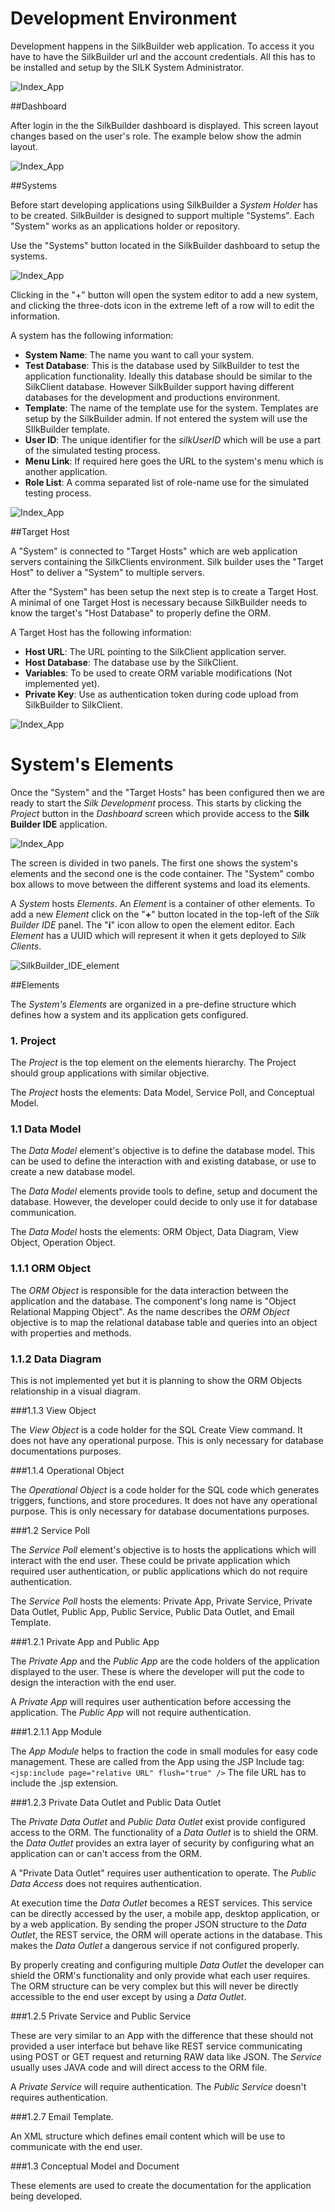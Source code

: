# Development Environment

Development happens in the SilkBuilder web application. To access it you have to have the SilkBuilder url and the account credentials. All this has to be installed and setup by the SILK System Administrator.

![Index_App](/Users/italo/Silk/GitHub/Documentation/SilkBuilder-Doc/docs/assets/SilkBuilder_login.png)

##Dashboard

After login in the the SilkBuilder dashboard is displayed. This screen layout changes based on the user's role. The example below show the admin layout.

![Index_App](/Users/italo/Silk/GitHub/Documentation/SilkBuilder-Doc/docs/assets/SilkBuilder_dashboard.png)

##Systems

Before start developing applications using SilkBuilder a *System Holder* has to be created. SilkBuilder is designed to support multiple "Systems". Each "System" works as an applications holder or repository. 

Use the "Systems" button located in the SilkBuilder dashboard to setup the systems.

![Index_App](/Users/italo/Silk/GitHub/Documentation/SilkBuilder-Doc/docs/assets/SilkBuilder_systems.png)

Clicking in the "+" button will open the system editor to add a new system, and clicking the three-dots icon in the extreme left of a row will to edit the information.

 A system has the following information:

* **System Name**: The name you want to call your system.
* **Test Database**: This is the database used by SilkBuilder to test the application functionality. Ideally this database should be similar to the SilkClient database. However SilkBuilder support having different databases for the development and productions environment.
* **Template**: The name of the template use for the system. Templates are setup by the SilkBuilder admin. If not entered the system will use the SIlkBuilder template.
* **User ID**: The unique identifier for the *silkUserID* which will be use a part of the simulated testing process.
* **Menu Link**: If required here goes the URL to the system's menu which is another application.
* **Role List**: A comma separated list of role-name use for the simulated testing process.

![Index_App](/Users/italo/Silk/GitHub/Documentation/SilkBuilder-Doc/docs/assets/SilkBuilder_Systems_edit.png)

##Target Host

A "System" is connected to "Target Hosts" which are web application servers containing the SilkClients environment. Silk builder uses the "Target Host" to deliver a "System" to multiple servers.

After the "System" has been setup the next step is to create a Target Host. A minimal of one Target Host is necessary because SilkBuilder needs to know the target's "Host Database" to properly define the ORM.

A Target Host has the following information:

* **Host URL**: The URL pointing to the SilkClient application server.
* **Host Database**: The database use by the SilkClient.
* **Variables**: To be used to create ORM variable modifications (Not implemented yet).
* **Private Key**: Use as authentication token during code upload from SilkBuilder to SilkClient.  

![Index_App](/Users/italo/Silk/GitHub/Documentation/SilkBuilder-Doc/docs/assets/SilkBuilder_Systems_target.png)

# System's Elements

Once the "System" and the "Target Hosts" has been configured then we are ready to start the *Silk Development* process. This starts by clicking the *Project* button in the *Dashboard* screen which provide access to the **Silk Builder IDE** application.

![Index_App](/Users/italo/Silk/GitHub/Documentation/SilkBuilder-Doc/docs/assets/SilkBuilder_IDE.png)

The screen is divided in two panels. The first one shows the system's elements and the second one is the code container. The "System" combo box allows to move between the different systems and load its elements.

A *System* hosts *Elements*. An *Element* is a container of other elements. To add a new *Element* click on the "**+**" button located in the top-left of the *Silk Builder IDE* panel. The "**i**" icon allow to open the element editor. Each *Element* has a UUID which will represent it when it gets deployed to *Silk Clients*.

![SilkBuilder_IDE_element](/Users/italo/Silk/GitHub/Documentation/SilkBuilder-Doc/docs/assets/SilkBuilder_IDE_element.png)

##Elements

The *System's Elements* are organized in a pre-define structure which defines how a system and its application gets configured.

### 1. Project

The *Project* is the top element on the elements hierarchy. The Project should group applications with similar objective.

The *Project* hosts the elements: Data Model, Service Poll, and Conceptual Model.

### 1.1 Data Model

The *Data Model* element's objective is to define the database model. This can be used to define the interaction with and existing database, or use to create a new database model.

The *Data Model* elements provide tools to define, setup and document the database. However, the developer could decide to only use it for database communication.

The *Data Model* hosts the elements: ORM Object, Data Diagram, View Object, Operation Object.

### 1.1.1 ORM Object

The *ORM Object* is responsible for the data interaction between the application and the database. The component's long name is "Object Relational Mapping Object". As the name describes the *ORM Object* objective is to map the relational database table and queries into an object with properties and methods.

### 1.1.2 Data Diagram

This is not implemented yet but it is planning to show the ORM Objects relationship in a visual diagram.

###1.1.3 View Object

 The *View Object* is a code holder for the SQL Create View command. It does not have any operational purpose. This is only necessary for database documentations purposes.

###1.1.4 Operational Object

The *Operational Object* is a code holder for the SQL code which generates triggers, functions, and store procedures. It does not have any operational purpose. This is only necessary for database documentations purposes.

###1.2 Service Poll

The *Service Poll* element's objective is to hosts the applications which will interact with the end user. These could be private application which required user authentication, or public applications which do not require authentication.

The *Service Poll* hosts the elements: Private App, Private Service, Private Data Outlet, Public App, Public Service, Public Data Outlet, and Email Template.

###1.2.1 Private App and Public App

The *Private App* and the *Public App* are the code holders of the application displayed to the user. These is where the developer will put the code to design the interaction with the end user.

A *Private App* will requires user authentication before accessing the application. The *Public App* will not require authentication.

###1.2.1.1 App Module

The *App Module* helps to fraction the code in small modules for easy code management. These are called from the App using the JSP Include tag: `<jsp:include page="relative URL" flush="true" />` The file URL has to include the .jsp extension.

###1.2.3 Private Data Outlet and Public Data Outlet

The *Private Data Outlet* and *Public Data Outlet* exist provide configured access to the ORM. The functionality of a *Data Outlet* is to shield the ORM.  the *Data Outlet*  provides an extra layer of security by configuring what an application can or can't access from the ORM.

A "Private Data Outlet" requires user authentication to operate. The *Public Data Access* does not requires authentication.

At execution time the  *Data Outlet* becomes a REST services. This service can be directly accessed by the user, a mobile app, desktop application, or by a web application. By sending the proper JSON structure to the *Data Outlet*, the REST service, the ORM will operate actions in the database. This makes the *Data Outlet* a dangerous service if not configured properly.

By properly creating and configuring multiple *Data Outlet* the developer can shield the ORM's functionality and only provide what each user requires. The ORM structure can be very complex but this will never be directly accessible to the end user except by using a *Data Outlet*. 

###1.2.5 Private Service and Public Service

These are very similar to an App with the difference that these should not provided a user interface but behave like REST service communicating using POST or GET request and returning RAW data like JSON. The *Service* usually uses JAVA code and will direct access to the ORM file.

A *Private Service* will require authentication. The *Public Service* doesn't requires authentication.

###1.2.7 Email Template. 

An XML structure which defines email content which will be use to communicate with the end user.

###1.3 Conceptual Model and Document

These elements are used to create the documentation for the application being developed.

